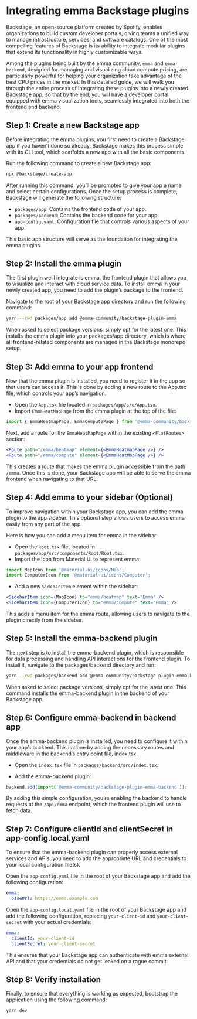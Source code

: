 # Integrating emma Backstage plugins

Backstage, an open-source platform created by Spotify, enables organizations to build custom developer portals, giving teams a unified way to manage infrastructure, services, and software catalogs. One of the most compelling features of Backstage is its ability to integrate modular plugins that extend its functionality in highly customizable ways.

Among the plugins being built by the emma community, `emma` and `emma-backend`, designed for managing and visualizing cloud compute pricing, are particularly powerful for helping your organization take advantage of the best CPU prices in the market. In this detailed guide, we will walk you through the entire process of integrating these plugins into a newly created Backstage app, so that by the end, you will have a developer portal equipped with emma visualization tools, seamlessly integrated into both the frontend and backend.

## Step 1: Create a new Backstage app

Before integrating the emma plugins, you first need to create a Backstage app if you haven’t done so already. Backstage makes this process simple with its CLI tool, which scaffolds a new app with all the basic components.

Run the following command to create a new Backstage app:

```bash
npx @backstage/create-app
```

After running this command, you’ll be prompted to give your app a name and select certain configurations. Once the setup process is complete, Backstage will generate the following structure:

- `packages/app`: Contains the frontend code of your app.
- `packages/backend`: Contains the backend code for your app.
- `app-config.yaml`: Configuration file that controls various aspects of your app.

This basic app structure will serve as the foundation for integrating the emma plugins.

## Step 2: Install the emma plugin

The first plugin we’ll integrate is emma, the frontend plugin that allows you to visualize and interact with cloud service data. To install emma in your newly created app, you need to add the plugin’s package to the frontend.

Navigate to the root of your Backstage app directory and run the following command:

```bash
yarn --cwd packages/app add @emma-community/backstage-plugin-emma
```

When asked to select package versions, simply opt for the latest one. This installs the emma plugin into your packages/app directory, which is where all frontend-related components are managed in the Backstage monorepo setup.

## Step 3: Add emma to your app frontend

Now that the emma plugin is installed, you need to register it in the app so that users can access it. This is done by adding a new route to the App.tsx file, which controls your app’s navigation.

- Open the `App.tsx` file located in `packages/app/src/App.tsx`.
- Import `EmmaHeatMapPage` from the emma plugin at the top of the file:

```typescript
import { EmmaHeatmapPage, EmmaComputePage } from '@emma-community/backstage-plugin-emma';
```

Next, add a route for the `EmmaHeatMapPage` within the existing `<FlatRoutes>` section:

```jsx
<Route path="/emma/heatmap" element={<EmmaHeatmapPage />} />
<Route path="/emma/compute" element={<EmmaHeatMapPage />} />
```

This creates a route that makes the emma plugin accessible from the path `/emma`. Once this is done, your Backstage app will be able to serve the emma frontend when navigating to that URL.

## Step 4: Add emma to your sidebar (Optional)

To improve navigation within your Backstage app, you can add the emma plugin to the app sidebar. This optional step allows users to access emma easily from any part of the app.

Here is how you can add a menu item for emma in the sidebar:

- Open the `Root.tsx` file, located in `packages/app/src/components/Root/Root.tsx`.
- Import the icon from Material UI to represent emma:

```typescript
import MapIcon from '@material-ui/icons/Map';
import ComputerIcon from '@material-ui/icons/Computer';
```

- Add a new `SidebarItem` element within the sidebar:

```jsx
<SidebarItem icon={MapIcon} to="emma/heatmap" text="Emma" />
<SidebarItem icon={ComputerIcon} to="emma/compute" text="Emma" />
```

This adds a menu item for the emma route, allowing users to navigate to the plugin directly from the sidebar.

## Step 5: Install the emma-backend plugin

The next step is to install the emma-backend plugin, which is responsible for data processing and handling API interactions for the frontend plugin. To install it, navigate to the packages/backend directory and run:

```bash
yarn --cwd packages/backend add @emma-community/backstage-plugin-emma-backend
```

When asked to select package versions, simply opt for the latest one. This command installs the emma-backend plugin in the backend of your Backstage app.

## Step 6: Configure emma-backend in backend app

Once the emma-backend plugin is installed, you need to configure it within your app’s backend. This is done by adding the necessary routes and middleware in the backend’s entry point file, index.tsx.

- Open the `index.tsx` file in `packages/backend/src/index.tsx`.

- Add the emma-backend plugin:

```typescript
backend.add(import('@emma-community/backstage-plugin-emma-backend'));
```

By adding this simple configuration, you’re enabling the backend to handle requests at the `/api/emma` endpoint, which the frontend plugin will use to fetch data.

## Step 7: Configure clientId and clientSecret in app-config.local.yaml

To ensure that the emma-backend plugin can properly access external services and APIs, you need to add the appropriate URL and credentials to your local configuration file(s).

Open the `app-config.yaml` file in the root of your Backstage app and add the following configuration:

```yaml
emma:
  baseUrl: https://emma.example.com
```

Open the `app-config.local.yaml` file in the root of your Backstage app and add the following configuration, replacing `your-client-id` and `your-client-secret` with your actual credentials:

```yaml
emma:
  clientId: your-client-id   
  clientSecret: your-client-secret
```

This ensures that your Backstage app can authenticate with emma external API and that your credentials do not get leaked on a rogue commit.

## Step 8: Verify installation

Finally, to ensure that everything is working as expected, bootstrap the application using the following command:

```bash
yarn dev
```
